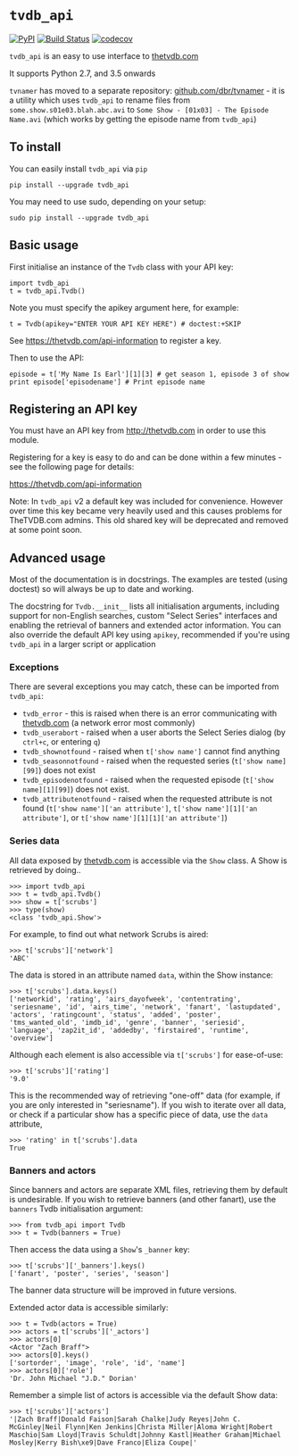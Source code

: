 # `tvdb_api`
[![PyPI][pypi-img]][pypi-link] [![Build Status][travis-img]][travis-link] [![codecov][coverage-img]][coverage-link]

`tvdb_api` is an easy to use interface to [thetvdb.com][tvdb]

It supports Python 2.7, and 3.5 onwards

`tvnamer` has moved to a separate repository: [github.com/dbr/tvnamer][tvnamer] - it is a utility which uses `tvdb_api` to rename files from `some.show.s01e03.blah.abc.avi` to `Some Show - [01x03] - The Episode Name.avi` (which works by getting the episode name from `tvdb_api`)


[tvdb]: http://thetvdb.com
[tvnamer]: http://github.com/dbr/tvnamer
[travis-link]: https://travis-ci.com/dbr/tvdb_api
[travis-img]: https://travis-ci.com/dbr/tvdb_api.svg?branch=master
[pypi-link]: https://pypi.org/project/tvdb-api/
[pypi-img]: https://img.shields.io/pypi/v/tvdb_api
[coverage-link]: https://codecov.io/gh/dbr/tvdb_api
[coverage-img]: https://codecov.io/gh/dbr/tvdb_api/branch/master/graph/badge.svg


## To install

You can easily install `tvdb_api` via `pip`

    pip install --upgrade tvdb_api

You may need to use sudo, depending on your setup:

    sudo pip install --upgrade tvdb_api

## Basic usage

First initialise an instance of the `Tvdb` class with your API key:

    import tvdb_api
    t = tvdb_api.Tvdb() 

Note you must specify the apikey argument here, for example:

    t = Tvdb(apikey="ENTER YOUR API KEY HERE") # doctest:+SKIP

See https://thetvdb.com/api-information to register a key.

Then to use the API:

    episode = t['My Name Is Earl'][1][3] # get season 1, episode 3 of show
    print episode['episodename'] # Print episode name

## Registering an API key

You must have an API key from <http://thetvdb.com> in order to use this module.

Registering for a key is easy to do and can be done within a few minutes - see the following page for details:

<https://thetvdb.com/api-information>

Note: In `tvdb_api` v2 a default key was included for convenience. However over time this key became very heavily used and this causes problems for TheTVDB.com admins. This old shared key will be deprecated and removed at some point soon.

## Advanced usage

Most of the documentation is in docstrings. The examples are tested (using doctest) so will always be up to date and working.

The docstring for `Tvdb.__init__` lists all initialisation arguments, including support for non-English searches, custom "Select Series" interfaces and enabling the retrieval of banners and extended actor information. You can also override the default API key using `apikey`, recommended if you're using `tvdb_api` in a larger script or application

### Exceptions

There are several exceptions you may catch, these can be imported from `tvdb_api`:

- `tvdb_error` - this is raised when there is an error communicating with [thetvdb.com][tvdb] (a network error most commonly)
- `tvdb_userabort` - raised when a user aborts the Select Series dialog (by `ctrl+c`, or entering `q`)
- `tvdb_shownotfound` - raised when `t['show name']` cannot find anything
- `tvdb_seasonnotfound` - raised when the requested series (`t['show name][99]`) does not exist
- `tvdb_episodenotfound` - raised when the requested episode (`t['show name][1][99]`) does not exist.
- `tvdb_attributenotfound` - raised when the requested attribute is not found (`t['show name']['an attribute']`, `t['show name'][1]['an attribute']`, or ``t['show name'][1][1]['an attribute']``)

### Series data

All data exposed by [thetvdb.com][tvdb] is accessible via the `Show` class. A Show is retrieved by doing..

    >>> import tvdb_api
    >>> t = tvdb_api.Tvdb()
    >>> show = t['scrubs']
    >>> type(show)
    <class 'tvdb_api.Show'>

For example, to find out what network Scrubs is aired:

    >>> t['scrubs']['network']
    'ABC'

The data is stored in an attribute named `data`, within the Show instance:

    >>> t['scrubs'].data.keys()
    ['networkid', 'rating', 'airs_dayofweek', 'contentrating', 'seriesname', 'id', 'airs_time', 'network', 'fanart', 'lastupdated', 'actors', 'ratingcount', 'status', 'added', 'poster', 'tms_wanted_old', 'imdb_id', 'genre', 'banner', 'seriesid', 'language', 'zap2it_id', 'addedby', 'firstaired', 'runtime', 'overview']

Although each element is also accessible via `t['scrubs']` for ease-of-use:

    >>> t['scrubs']['rating']
    '9.0'

This is the recommended way of retrieving "one-off" data (for example, if you are only interested in "seriesname"). If you wish to iterate over all data, or check if a particular show has a specific piece of data, use the `data` attribute,

    >>> 'rating' in t['scrubs'].data
    True

### Banners and actors

Since banners and actors are separate XML files, retrieving them by default is undesirable. If you wish to retrieve banners (and other fanart), use the `banners` Tvdb initialisation argument:

    >>> from tvdb_api import Tvdb
    >>> t = Tvdb(banners = True)

Then access the data using a `Show`'s `_banner` key:

    >>> t['scrubs']['_banners'].keys()
    ['fanart', 'poster', 'series', 'season']

The banner data structure will be improved in future versions.

Extended actor data is accessible similarly:

    >>> t = Tvdb(actors = True)
    >>> actors = t['scrubs']['_actors']
    >>> actors[0]
    <Actor "Zach Braff">
    >>> actors[0].keys()
    ['sortorder', 'image', 'role', 'id', 'name']
    >>> actors[0]['role']
    'Dr. John Michael "J.D." Dorian'

Remember a simple list of actors is accessible via the default Show data:

    >>> t['scrubs']['actors']
    '|Zach Braff|Donald Faison|Sarah Chalke|Judy Reyes|John C. McGinley|Neil Flynn|Ken Jenkins|Christa Miller|Aloma Wright|Robert Maschio|Sam Lloyd|Travis Schuldt|Johnny Kastl|Heather Graham|Michael Mosley|Kerry Bish\xe9|Dave Franco|Eliza Coupe|'
